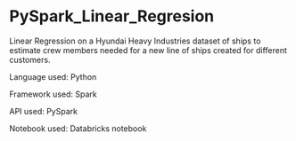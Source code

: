 # PySpark_Linear_Regresion
Linear Regression on a Hyundai Heavy Industries dataset of ships to estimate crew members needed for a new line of ships created for different customers.

Language used: Python

Framework used: Spark

API used: PySpark

Notebook used: Databricks notebook
